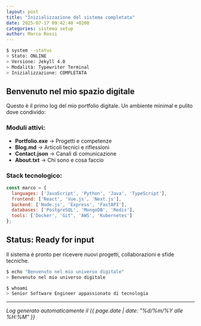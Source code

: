 ```yaml
---
layout: post
title: "Inizializzazione del sistema completata"
date: 2025-07-17 09:42:40 +0200
categories: sistema setup
author: Marco Rossi
---
```


```bash
$ system --status
> Stato: ONLINE
> Versione: Jekyll 4.0
> Modalità: Typewriter Terminal
> Inizializzazione: COMPLETATA
```

## Benvenuto nel mio spazio digitale

Questo è il primo log del mio portfolio digitale. Un ambiente minimal e pulito dove condivido:

### Moduli attivi:
- **Portfolio.exe** → Progetti e competenze
- **Blog.md** → Articoli tecnici e riflessioni  
- **Contact.json** → Canali di comunicazione
- **About.txt** → Chi sono e cosa faccio

### Stack tecnologico:
```javascript
const marco = {
  languages: ['JavaScript', 'Python', 'Java', 'TypeScript'],
  frontend: ['React', 'Vue.js', 'Next.js'],
  backend: ['Node.js', 'Express', 'FastAPI'],
  databases: ['PostgreSQL', 'MongoDB', 'Redis'],
  tools: ['Docker', 'Git', 'AWS', 'Kubernetes']
};
```

## Status: Ready for input

Il sistema è pronto per ricevere nuovi progetti, collaborazioni e sfide tecniche.

```bash
$ echo "Benvenuto nel mio universo digitale"
> Benvenuto nel mio universo digitale

$ whoami
> Senior Software Engineer appassionato di tecnologia
```

---

*Log generato automaticamente il {{ page.date | date: "%d/%m/%Y alle %H:%M" }}*